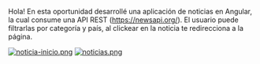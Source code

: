 Hola!
En esta oportunidad desarrollé una aplicación de noticias en Angular, la cual consume una API REST (https://newsapi.org/). El usuario puede filtrarlas por categoría y país, al clickear en la noticia te redirecciona a la página.

[![noticia-inicio.png](https://i.postimg.cc/HxnrCD0w/noticia-inicio.png)](https://postimg.cc/KkXGnWHj)
[![noticias.png](https://i.postimg.cc/T1mmZvGk/noticias.png)](https://postimg.cc/zHzVgMyW)
